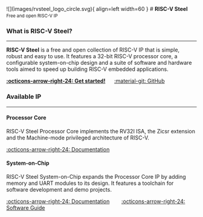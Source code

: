 <div class="home-title" markdown>
![](images/rvsteel_logo_circle.svg){ align=left width=60 }
# <strong>RISC-V Steel</strong></br><small>Free and open RISC-V IP</small>
</div>

### What is RISC-V Steel?

---

**RISC-V Steel** is a free and open collection of RISC-V IP that is simple, robust and easy to use. It features a 32-bit RISC-V processor core, a configurable system-on-chip design and a suite of software and hardware tools aimed to speed up building RISC-V embedded applications.

[**:octicons-arrow-right-24: Get started!**](getstarted.md)&nbsp;&nbsp;&nbsp;&nbsp;&nbsp;&nbsp;[:material-git: GitHub](https://github.com/riscv-steel/riscv-steel/)

### Available IP

---

#### Processor Core

RISC-V Steel Processor Core implements the RV32I ISA, the Zicsr extension and the Machine-mode privileged architecture of RISC-V.

[:octicons-arrow-right-24: Documentation](core.md)

#### System-on-Chip

RISC-V Steel System-on-Chip expands the Processor Core IP by adding memory and UART modules to its design. It features a toolchain for software development and demo projects.

[:octicons-arrow-right-24: Documentation](mcu.md)&nbsp;&nbsp;&nbsp;&nbsp;&nbsp;&nbsp;&nbsp;&nbsp;[:octicons-arrow-right-24: Software Guide](softwareguide.md)

</br></br>
